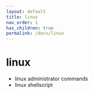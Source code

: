```yaml
---
layout: default
title: linux
nav_order: 1
has_children: true
permalink: /docs/linux
---
```


# linux
- linux administrator commands
- linux shellscript



